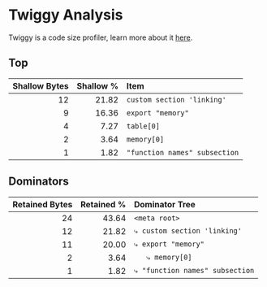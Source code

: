 # Twiggy Analysis

Twiggy is a code size profiler, learn more about it [here](https://github.com/rustwasm/twiggy).

## Top

| Shallow Bytes | Shallow % | Item |
| ------------: | --------: | :--- |
| 12 | 21.82 | `custom section 'linking'` |
| 9 | 16.36 | `export "memory"` |
| 4 | 7.27 | `table[0]` |
| 2 | 3.64 | `memory[0]` |
| 1 | 1.82 | `"function names" subsection` |


## Dominators

| Retained Bytes | Retained % | Dominator Tree |
| ------------: | --------: | :--- |
| 24 | 43.64 | `<meta root>` |
| 12 | 21.82 | `⤷ custom section 'linking'` |
| 11 | 20.00 | `⤷ export "memory"` |
| 2 | 3.64 | `   ⤷ memory[0]` |
| 1 | 1.82 | `⤷ "function names" subsection` |
